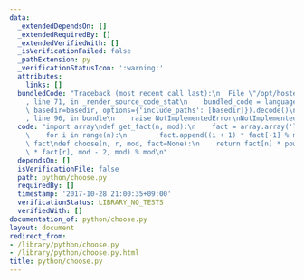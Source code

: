 ```yaml
---
data:
  _extendedDependsOn: []
  _extendedRequiredBy: []
  _extendedVerifiedWith: []
  _isVerificationFailed: false
  _pathExtension: py
  _verificationStatusIcon: ':warning:'
  attributes:
    links: []
  bundledCode: "Traceback (most recent call last):\n  File \"/opt/hostedtoolcache/Python/3.9.4/x64/lib/python3.9/site-packages/onlinejudge_verify/documentation/build.py\"\
    , line 71, in _render_source_code_stat\n    bundled_code = language.bundle(stat.path,\
    \ basedir=basedir, options={'include_paths': [basedir]}).decode()\n  File \"/opt/hostedtoolcache/Python/3.9.4/x64/lib/python3.9/site-packages/onlinejudge_verify/languages/python.py\"\
    , line 96, in bundle\n    raise NotImplementedError\nNotImplementedError\n"
  code: "import array\ndef get_fact(n, mod):\n    fact = array.array('l')\n    fact.append(1)\n\
    \    for i in range(n):\n        fact.append((i + 1) * fact[-1] % mod)\n    return\
    \ fact\ndef choose(n, r, mod, fact=None):\n    return fact[n] * pow(fact[n - r]\
    \ * fact[r], mod - 2, mod) % mod\n"
  dependsOn: []
  isVerificationFile: false
  path: python/choose.py
  requiredBy: []
  timestamp: '2017-10-28 21:00:35+09:00'
  verificationStatus: LIBRARY_NO_TESTS
  verifiedWith: []
documentation_of: python/choose.py
layout: document
redirect_from:
- /library/python/choose.py
- /library/python/choose.py.html
title: python/choose.py
---
```

